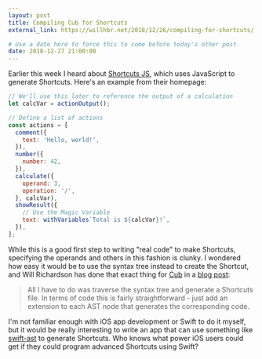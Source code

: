 ```yaml
---
layout: post
title: Compiling Cub for Shortcuts
external_link: https://willhbr.net/2018/12/26/compiling-for-shortcuts/

# Use a date here to force this to come before today's other post
date: 2018-12-27 21:00:00
---
```


Earlier this week I heard about [Shortcuts JS](https://shortcuts.fun), which uses JavaScript to generate Shortcuts. Here's an example from their homepage:

```js
// We'll use this later to reference the output of a calculation
let calcVar = actionOutput();

// Define a list of actions
const actions = [
  comment({
    text: 'Hello, world!',
  }),
  number({
    number: 42,
  }),
  calculate({
    operand: 3,
    operation: '/',
  }, calcVar),
  showResult({
    // Use the Magic Variable
    text: withVariables`Total is ${calcVar}!`,
  }),
];
```

While this is a good first step to writing "real code" to make Shortcuts, specifying the operands and others in this fashion is clunky. I wondered how easy it would be to use the syntax tree instead to create the Shortcut, and Will Richardson has done that exact thing for [Cub](https://github.com/louisdh/cub) in a [blog post](https://willhbr.net/2018/12/26/compiling-for-shortcuts/):

>All I have to do was traverse the syntax tree and generate a Shortcuts file. In terms of code this is fairly straightforward - just add an extension to each AST node that generates the corresponding code.

I'm not familiar enough with iOS app development or Swift to do it myself, but it would be really interesting to write an app that can use something like [swift-ast](https://github.com/yanagiba/swift-ast) to generate Shortcuts. Who knows what power iOS users could get if they could program advanced Shortcuts using Swift?
